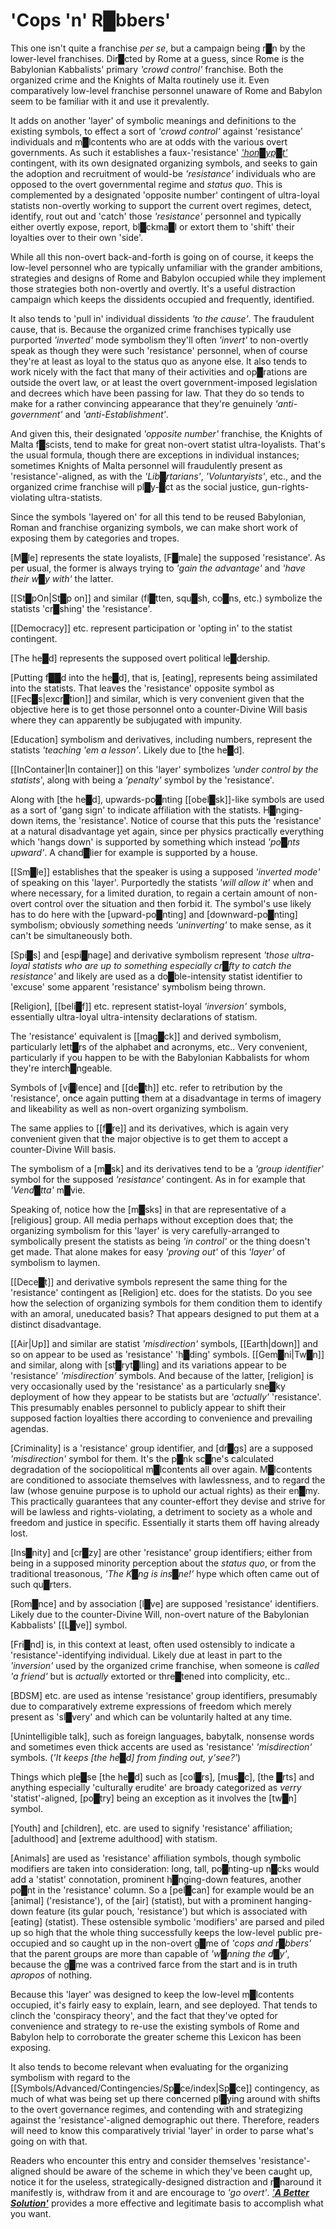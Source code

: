 # 'Cops 'n' R█bbers'


This one isn't quite a franchise *per se*, but a campaign being r█n by the lower-level franchises.  Dir█cted by Rome at a guess, since Rome is the Babylonian Kabbalists' primary *'crowd control'* franchise.  Both the organized crime and the Knights of Malta routinely use it.  Even comparatively low-level franchise personnel unaware of Rome and Babylon seem to be familiar with it and use it prevalently.

It adds on another 'layer' of symbolic meanings and definitions to the existing symbols, to effect a sort of *'crowd control'* against 'resistance' individuals and m█lcontents who are at odds with the various overt governments.  As such it establishes a faux-'resistance' *['hon█yp█t'](https://en.wikipedia.org/wiki/Honeypots_in_espionage_fiction)* contingent, with its own designated organizing symbols, and seeks to gain the adoption and recruitment of would-be *'resistance'* individuals who are opposed to the overt governmental regime and *status quo*.   This is complemented by a designated 'opposite number' contingent of ultra-loyal statists non-overtly working to support the current overt regimes, detect, identify, rout out and 'catch' those *'resistance'* personnel and typically either overtly expose, report, bl█ckma█l or extort them to 'shift' their loyalties over to their own 'side'.

While all this non-overt back-and-forth is going on of course, it keeps the low-level personnel who are typically unfamiliar with the grander ambitions, strategies and designs of Rome and Babylon occupied while they implement those strategies both non-overtly and overtly.  It's a useful distraction campaign which keeps the dissidents occupied and frequently, identified.

It also tends to 'pull in' individual dissidents *'to the cause'*.  The fraudulent cause, that is.  Because the organized crime franchises typically use purported *'inverted'* mode symbolism they'll often *'invert'* to non-overtly speak as though they were such 'resistance' personnel, when of course they're at least as loyal to the status quo as anyone else.  It also tends to work nicely with the fact that many of their activities and op█rations are outside the overt law, or at least the overt government-imposed legislation and decrees which have been passing for law.  That they do so tends to make for a rather convincing appearance that they're genuinely *'anti-government'* and *'anti-Establishment'*.

And given this, their designated *'opposite number'* franchise, the Knights of Malta f█scists, tend to make for great non-overt statist ultra-loyalists.  That's the usual formula, though there are exceptions in individual instances; sometimes Knights of Malta personnel will fraudulently present as 'resistance'-aligned, as with the *'Lib█rtarians'*, *'Voluntaryists'*, etc., and the organized crime franchise will pl█y-█ct as the social justice, gun-rights-violating ultra-statists.

Since the symbols 'layered on' for all this tend to be reused Babylonian, Roman and franchise organizing symbols, we can make short work of exposing them by categories and tropes.

[M█le] represents the state loyalists, [F█male] the supposed 'resistance'.  As per usual, the former is always trying to *'gain the advantage'* and *'have their w█y with'* the latter.

[[St█pOn|St█p on]] and similar (fl█tten, squ█sh, co█ns, etc.) symbolize the statists 'cr█shing' the 'resistance'.

[[Democracy]] etc. represent participation or 'opting in' to the statist contingent.

[The he█d] represents the supposed overt political le█dership.

[Putting f██d into the he█d], that is, [eating], represents being assimilated into the statists.  That leaves the 'resistance' opposite symbol as [[Fec█s|excr█tion]] and similar, which is very convenient given that the objective here is to get those personnel onto a counter-Divine Will basis where they can apparently be subjugated with impunity.

[Education] symbolism and derivatives, including numbers, represent the statists *'teaching 'em a lesson'*.  Likely due to [the he█d].

[[InContainer|In container]] on this 'layer' symbolizes *'under control by the statists*', along with being a *'penalty'* symbol by the 'resistance'.

Along with [the he█d], upwards-po█nting [[obel█sk]]-like symbols are used as a sort of 'gang sign' to indicate affiliation with the statists.  H█nging-down items, the 'resistance'.  Notice of course that this puts the 'resistance' at a natural disadvantage yet again, since per physics practically everything which 'hangs down' is supported by something which instead *'po█nts upward'*.  A chand█lier for example is supported by a house.

[[Sm█le]] establishes that the speaker is using a supposed *'inverted mode'* of speaking on this 'layer'.  Purportedly the statists *'will allow it'* when and where necessary, for a limited duration, to regain a certain amount of non-overt control over the situation and then forbid it.  The symbol's use likely has to do here with the [upward-po█nting] and [downward-po█nting] symbolism; obviously *some*thing needs *'uninverting'* to make sense, as it can't be simultaneously both.

[Spi█s] and [espi█nage] and derivative symbolism represent *'those ultra-loyal statists who are up to something especially cr█fty to catch the resistance'* and likely are used as a do█ble-intensity statist identifier to 'excuse' some apparent 'resistance' symbolism being thrown.

[Religion], [[beli█f]] etc. represent statist-loyal *'inversion'* symbols, essentially ultra-loyal ultra-intensity declarations of statism.

The 'resistance' equivalent is [[mag█ck]] and derived symbolism, particularly lett█rs of the alphabet and acronyms, etc..  Very convenient, particularly if you happen to be with the Babylonian Kabbalists for whom they're interch█ngeable.

Symbols of [vi█lence] and [[de█th]] etc. refer to retribution by the 'resistance', once again putting them at a disadvantage in terms of imagery and likeability as well as non-overt organizing symbolism.

The same applies to [[f█re]] and its derivatives, which is again very convenient given that the major objective is to get them to accept a counter-Divine Will basis.

The symbolism of a [m█sk] and its derivatives tend to be a *'group identifier'* symbol for the supposed *'resistance'* contingent.  As in for example that *'Vend█tta'* m█vie.

Speaking of, notice how the [m█sks] in that are representative of a [religious] group.  All media perhaps without exception does that; the organizing symbolism for this 'layer' is very carefully-arranged to symbolically present the statists as being *'in control'* or the thing doesn't get made.  That alone makes for easy *'proving out'* of this *'layer'* of symbolism to laymen.

[[Dece█t]] and derivative symbols represent the same thing for the 'resistance' contingent as [Religion] etc. does for the statists.  Do you see how the selection of organizing symbols for them condition them to identify with an amoral, uneducated basis?  That appears designed to put them at a distinct disadvantage.

[[Air|Up]] and similar are statist *'misdirection'* symbols, [[Earth|down]] and so on appear to be used as 'resistance' 'h█ding' symbols.  [[Gem█ni|Tw█n]] and similar, along with [st█ryt█lling] and its variations appear to be 'resistance' *'misdirection'* symbols.  And because of the latter, [religion] is very occasionally used by the 'resistance' as a particularly sne█ky deployment of how they appear to be statists but are *'actually'* 'resistance'.  This presumably enables personnel to publicly appear to shift their supposed faction loyalties there according to convenience and prevailing agendas.

[Criminality] is a 'resistance' group identifier, and [dr█gs] are a supposed *'misdirection'* symbol for them.  It's the p█nk sc█ne's calculated degradation of the sociopolitical m█lcontents all over again.  M█lcontents are conditioned to associate themselves with lawlessness, and to regard the law (whose genuine purpose is to uphold our actual rights) as their en█my.  This practically guarantees that any counter-effort they devise and strive for will be lawless and rights-violating, a detriment to society as a whole and freedom and justice in specific.  Essentially it starts them off having already lost.

[Ins█nity] and [cr█zy] are other 'resistance' group identifiers; either from being in a supposed minority perception about the *status quo*, or from the traditional treasonous, *'The K█ng is ins█ne!'* hype which often came out of such qu█rters.

[Rom█nce] and by association [l█ve] are supposed 'resistance' identifiers.  Likely due to the counter-Divine Will, non-overt nature of the Babylonian Kabbalists' [[L█ve]] symbol.

[Fri█nd] is, in this context at least, often used ostensibly to indicate a 'resistance'-identifying individual.  Likely due at least in part to the *'inversion'* used by the organized crime franchise, when someone is *called* *'a friend'* but is *actually* extorted or thre█tened into complicity, etc..

[BDSM] etc. are used as intense 'resistance' group identifiers, presumably due to comparatively extreme expressions of freedom which merely present as 'sl█very' and which can be voluntarily halted at any time.

[Unintelligible talk], such as foreign languages, babytalk, nonsense words and sometimes even thick accents are used as 'resistance' *'misdirection'* symbols.  (*'It keeps [the he█d] from finding out, y'see?'*)

Things which ple█se [the he█d] such as [col█rs], [mus█c], [the █rts] and anything especially 'culturally erudite' are broady categorized as *verry* 'statist'-aligned, [po█try] being an exception as it involves the [tw█n] symbol.

[Youth] and [children], etc. are used to signify 'resistance' affiliation; [adulthood] and [extreme adulthood] with statism.

[Animals] are used as 'resistance' affiliation symbols, though symbolic modifiers are taken into consideration: long, tall, po█nting-up n█cks would add a 'statist' connotation, prominent h█nging-down features, another po█nt in the 'resistance' column.  So a [pel█can] for example would be an [animal] ('resistance'), of the [air] (statist), but with a prominent hanging-down feature (its gular pouch, 'resistance') but which is associated with [eating] (statist).  These ostensible symbolic 'modifiers' are parsed and piled up so high that the whole thing successfully keeps the low-level public pre-occupied and so caught up in the non-overt g█me of *'cops and r█bbers'* that the parent groups are more than capable of *'w█nning the d█y'*, because the g█me was a contrived farce from the start and is in truth *apropos* of nothing.

Because this 'layer' was designed to keep the low-level m█lcontents occupied, it's fairly easy to explain, learn, and see deployed.  That tends to clinch the 'conspiracy theory', and the fact that they've opted for convenience and strategy to re-use the existing symbols of Rome and Babylon help to corroborate the greater scheme this Lexicon has been exposing.

It also tends to become relevant when evaluating for the organizing symbolism with regard to the [[Symbols/Advanced/Contingencies/Sp█ce/index|Sp█ce]] contingency, as much of what was being set up there concerned pl█ying around with shifts to the overt governance regimes, and contending with and strategizing against the 'resistance'-aligned demographic out there.  Therefore, readers will need to know this comparatively trivial 'layer' in order to parse what's going on with that.

Readers who encounter this entry and consider themselves 'resistance'-aligned should be aware of the scheme in which they've been caught up, notice it for the useless, strategically-designed distraction and r█naround it manifestly is, withdraw from it and are encourage to *'go overt'*.  [*'**A Better Solution'***](http://DivineWillAssembly.com/2021/07/03/a-better-solution/) provides a more effective and legitimate basis to accomplish what you want.